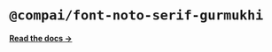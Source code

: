 # `@compai/font-noto-serif-gurmukhi`

[**Read the docs &rarr;**](https://components.ai/docs/typefaces/noto-serif-gurmukhi)
